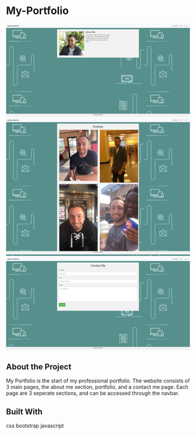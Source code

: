 # My-Portfolio

![alt_text](./Assets/Images/about-me.png)
![alt_text](./Assets/Images/portfolio.png)
![alt_text](./Assets/Images/contact.png)

## About the Project

My Portfolio is the start of my professional portfolio. The website consists of 3 main pages, the about me section, portfolio, and a contact me page. Each page are 3 seperate sections, and can be accessed through the navbar.

## Built With
css
bootstrap
javascript